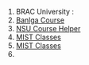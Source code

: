 1. BRAC University : [](https://www.youtube.com/watch?v=9ryHqcpD6gw&list=PLnCXYqYTJMTvyYHdzhAd3uWGQD9-RhX-6&index=1)
2. [Banlga Course](https://www.youtube.com/watch?v=C2xlO0iEXM8&list=PLOAwd76aN5Oebs3-7Yp3k0UmmR2xzAwjH)
3. [NSU Course Helper ](https://www.youtube.com/@NSUCourseHelp/playlists)
4. [MIST Classes](https://www.youtube.com/@mistclasses25/videos)
5. [MIST Classes](https://www.youtube.com/@mistclasses25/playlists)
6. 